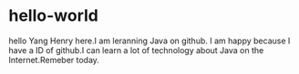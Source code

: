# hello-world
hello Yang
Henry here.I am leranning Java on github. I am happy because I have a ID of github.I can learn a lot of technology about Java on the Internet.Remeber today.
